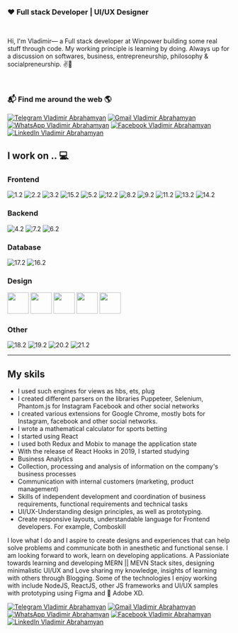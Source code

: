 [1.1]:https://img.shields.io/badge/Telegram-2CA5E0?style=for-the-badge&logo=telegram&logoColor=white (Telegram icon with padding)
[2.1]:https://img.shields.io/badge/Gmail-D14836?style=for-the-badge&logo=gmail&logoColor=white (Gmail icon with padding)
[3.1]:https://img.shields.io/badge/WhatsApp-25D366?style=for-the-badge&logo=whatsapp&logoColor=white (WhatsApp icon with padding)
[4.1]:https://img.shields.io/badge/Facebook-1877F2?style=for-the-badge&logo=facebook&logoColor=white (Facebook icon with padding)
[5.1]:https://img.shields.io/badge/LinkedIn-0077B5?style=for-the-badge&logo=linkedin&logoColor=white (LinkedIn icon with padding)



[1.2]:https://img.shields.io/badge/HTML5-E34F26?style=for-the-badge&logo=html5&logoColor=white (HTML5)
[2.2]:https://img.shields.io/badge/CSS3-1572B6?style=for-the-badge&logo=css3&logoColor=white (CSS3)
[3.2]:https://img.shields.io/badge/JavaScript-F7DF1E?style=for-the-badge&logo=javascript&logoColor=black (JavaScript)
[4.2]:https://img.shields.io/badge/Node.js-43853D?style=for-the-badge&logo=node.js&logoColor=white (Node.js)
[5.2]:https://img.shields.io/badge/Sass-CC6699?style=for-the-badge&logo=sass&logoColor=white (SASS)
[6.2]:https://img.shields.io/badge/PHP-777BB4?style=for-the-badge&logo=php&logoColor=white (PHP)
[7.2]:https://img.shields.io/badge/Express.js-404D59?style=for-the-badge (EXPRESS)
[8.2]:https://img.shields.io/badge/React-20232A?style=for-the-badge&logo=react&logoColor=61DAFB (React)
[9.2]:https://img.shields.io/badge/Tailwind_CSS-38B2AC?style=for-the-badge&logo=tailwind-css&logoColor=white (Tailwind_CSS)
[10.2]:https://img.shields.io/badge/Bootstrap-563D7C?style=for-the-badge&logo=bootstrap&logoColor=white (Bootstrap)
[11.2]:https://img.shields.io/badge/styled--components-DB7093?style=for-the-badge&logo=styled-components&logoColor=white (Styled Components)
[12.2]:https://img.shields.io/badge/Material--UI-0081CB?style=for-the-badge&logo=material-ui&logoColor=white (Material)
[13.2]:https://img.shields.io/badge/Redux-593D88?style=for-the-badge&logo=redux&logoColor=white (Redux)
[14.2]:https://img.shields.io/badge/React_Router-CA4245?style=for-the-badge&logo=react-router&logoColor=white (React router)
[15.2]:https://img.shields.io/badge/jQuery-0769AD?style=for-the-badge&logo=jquery&logoColor=white (jQuery)
[16.2]:https://img.shields.io/badge/MySQL-00000F?style=for-the-badge&logo=mysql&logoColor=white (MySQL)
[17.2]:https://img.shields.io/badge/MongoDB-4EA94B?style=for-the-badge&logo=mongodb&logoColor=white (MongoDB)
[18.2]:https://img.shields.io/badge/Heroku-430098?style=for-the-badge&logo=heroku&logoColor=white (Heroku)
[19.2]:https://img.shields.io/badge/Microsoft_Excel-217346?style=for-the-badge&logo=microsoft-excel&logoColor=white (Excel)
[20.2]:https://img.shields.io/badge/Microsoft_PowerPoint-B7472A?style=for-the-badge&logo=microsoft-powerpoint&logoColor=white (Powerpoint)
[21.2]:https://img.shields.io/badge/Microsoft_Word-2B579A?style=for-the-badge&logo=microsoft-word&logoColor=white (MicrosoftWord)


[1]: https://t.me/winpower
[2]: vladimir.abrahamyan96@gmail.com
[3]: +37493416555
[4]: https://www.facebook.com/vladimir.abrahamyan
[5]: https://www.linkedin.com/in/vladimir-abrahamyan



### ❤ Full stack Developer | UI/UX Designer

<br>

Hi, I'm Vladimir— a Full stack developer at Winpower building some real stuff through code. My working principle is learning by doing. Always up for a discussion on softwares, business, entrepreneurship, philosophy & socialpreneurship. ✌💖

<br>

### 📬 Find me around the web 🌎

[![Telegram Vladimir Abrahamyan][1.1]][1]
[![Gmail Vladimir Abrahamyan][2.1]][2]
[![WhatsApp Vladimir Abrahamyan][3.1]][3]
[![Facebook Vladimir Abrahamyan][4.1]][4]
[![LinkedIn Vladimir Abrahamyan][5.1]][5]



## I work on .. 💻

<h3>Frontend</h3>

![1.2] ![2.2] ![3.2] ![15.2] ![5.2] ![12.2] ![8.2] ![9.2] ![11.2] ![13.2] ![14.2]

<h3>Backend</h3>

![4.2] ![7.2] ![6.2]

<h3>Database</h3>

![17.2] ![16.2]

<h3>Design</h3>

<p>

<img src="https://i.pinimg.com/originals/66/8c/cc/668cccb3f734f342e07c0185e6d9a975.png" width="48">

<img src="https://seeklogo.com/images/A/adobe-photoshop-logo-7B88D7B5AA-seeklogo.com.png" width="48">

<img src="https://upload.wikimedia.org/wikipedia/commons/thumb/c/c2/Adobe_XD_CC_icon.svg/1051px-Adobe_XD_CC_icon.svg.png" width="48">

<img src="https://avocode.gallerycdn.vsassets.io/extensions/avocode/avocode/0.0.4/1556192850014/Microsoft.VisualStudio.Services.Icons.Default" width="48">

<img src="https://zeplin.io/img/favicon/228x228.png" width="48">

</p>


<h3>Other</h3>

![18.2] ![19.2] ![20.2] ![21.2]

<hr>


## My skils

- I used such engines for views as hbs, ets, plug
- I created different parsers on the libraries Puppeteer, Selenium, Phantom.js for Instagram Facebook and
other social networks
- I created various extensions for Google Chrome, mostly bots for Instagram, facebook and other social
networks.
- I wrote a mathematical calculator for sports betting
- I started using React
- I used both Redux and Mobix to manage the application state
- With the release of React Hooks in 2019, I started studying
- Business Analytics
- Collection, processing and analysis of information on the company's business processes
- Communication with internal customers (marketing, product management)
- Skills of independent development and coordination of business requirements, functional requirements
and technical tasks
- UI/UX-Understanding design principles, as well as prototyping.
- Create responsive layouts, understandable language for Frontend developers. For example, Comboskill


I love what I do and I aspire to create designs and experiences that can help solve problems and communicate both in anesthetic and functional sense. I am looking forward to work, learn on developing applications. A Passioniate towards learning and developing MERN || MEVN Stack sites, designing minimalistic UI/UX and Love sharing my knowledge, insights of learning with others through Blogging. Some of the technologies I enjoy working with include NodeJS, ReactJS, other JS frameworks and UI/UX samples with prototyping using Figma and 💎 Adobe XD.

[![Telegram Vladimir Abrahamyan][1.1]][1]
[![Gmail Vladimir Abrahamyan][2.1]][2]
[![WhatsApp Vladimir Abrahamyan][3.1]][3]
[![Facebook Vladimir Abrahamyan][4.1]][4]
[![LinkedIn Vladimir Abrahamyan][5.1]][5]
